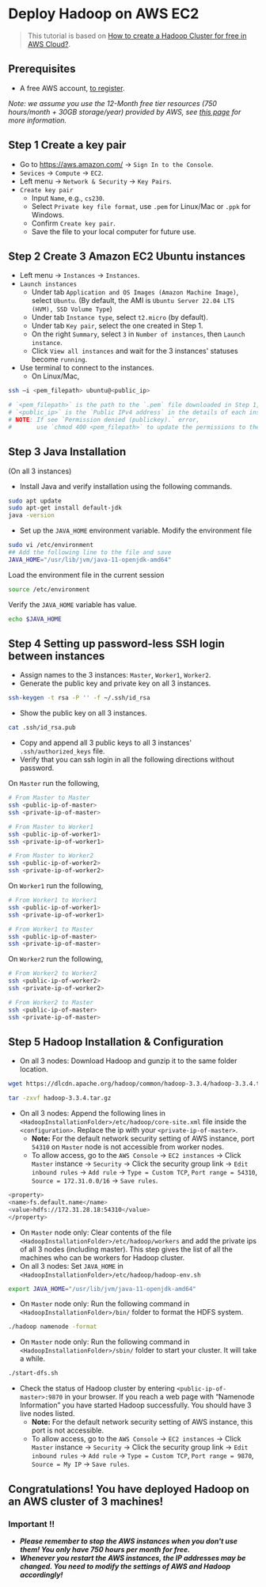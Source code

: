 # Deploy Hadoop on AWS EC2

> This tutorial is based on [How to create a Hadoop Cluster for free in AWS Cloud?](https://medium.com/analytics-vidhya/how-to-create-a-hadoop-cluster-for-free-in-aws-cloud-a95154980b11).

## Prerequisites
 - A free AWS account, [to register](http://aws.amazon.com/free).

*Note: we assume you use the 12-Month free tier resources (750 hours/month + 30GB storage/year) provided by AWS, see [this page](https://aws.amazon.com/free/free-tier/) for more information.*

## Step 1 Create a key pair
 - Go to https://aws.amazon.com/ -> `Sign In to the Console`.
 - `Sevices` -> `Compute` -> `EC2`.
 - Left menu -> `Network & Security` -> `Key Pairs`.
 - `Create key pair`
   - Input `Name`, e.g., `cs230`.
   - Select `Private key file format`, use `.pem` for Linux/Mac or `.ppk` for Windows.
   - Confirm `Create key pair`.
   - Save the file to your local computer for future use.

## Step 2 Create 3 Amazon EC2 Ubuntu instances
 - Left menu -> `Instances` -> `Instances`.
 - `Launch instances`
   - Under tab `Application and OS Images (Amazon Machine Image)`, select `Ubuntu`. (By default, the AMI is `Ubuntu Server 22.04 LTS (HVM), SSD Volume Type`)
   - Under tab `Instance type`, select `t2.micro` (by default).
   - Under tab `Key pair`, select the one created in Step 1.
   - On the right `Summary`, select `3` in `Number of instances`, then `Launch instance`.
   - Click `View all instances` and wait for the 3 instances' statuses become `running`.
 - Use terminal to connect to the instances.
   - On Linux/Mac, 
```bash
ssh –i <pem_filepath> ubuntu@<public_ip>

# `<pem_filepath>` is the path to the `.pem` file downloaded in Step 1, 
# `<public_ip>` is the `Public IPv4 address` in the details of each instance.
# NOTE: If see `Permission denied (publickey).` error, 
#       use `chmod 400 <pem_filepath>` to update the permissions to the `.pem` file.
```

## Step 3 Java Installation
(On all 3 instances)
 - Install Java and verify installation using the following commands.
```bash
sudo apt update
sudo apt-get install default-jdk
java -version
```
 - Set up the `JAVA_HOME` environment variable.
Modify the environment file
```bash
sudo vi /etc/environment
## Add the following line to the file and save
JAVA_HOME="/usr/lib/jvm/java-11-openjdk-amd64"
```
Load the environment file in the current session
```bash
source /etc/environment
```
Verify the `JAVA_HOME` variable has value.
```bash
echo $JAVA_HOME
```

## Step 4 Setting up password-less SSH login between instances
 - Assign names to the 3 instances: `Master`, `Worker1`, `Worker2`.
 - Generate the public key and private key on all 3 instances.
```bash
ssh-keygen -t rsa -P '' -f ~/.ssh/id_rsa
```
 - Show the public key on all 3 instances.
```bash
cat .ssh/id_rsa.pub
```
 - Copy and append all 3 public keys to all 3 instances' `.ssh/authorized_keys` file.
 - Verify that you can ssh login in all the following directions without password.

On `Master` run the following,
```bash
# From Master to Master
ssh <public-ip-of-master>
ssh <private-ip-of-master>

# From Master to Worker1
ssh <public-ip-of-worker1>
ssh <private-ip-of-worker1>

# From Master to Worker2
ssh <public-ip-of-worker2>
ssh <private-ip-of-worker2>
```
On `Worker1` run the following,
```bash
# From Worker1 to Worker1
ssh <public-ip-of-worker1>
ssh <private-ip-of-worker1>

# From Worker1 to Master
ssh <public-ip-of-master>
ssh <private-ip-of-master>
```
On `Worker2` run the following,
```bash
# From Worker2 to Worker2
ssh <public-ip-of-worker2>
ssh <private-ip-of-worker2>

# From Worker2 to Master
ssh <public-ip-of-master>
ssh <private-ip-of-master>
```

## Step 5 Hadoop Installation & Configuration
 - On all 3 nodes: Download Hadoop and gunzip it to the same folder location.
```bash
wget https://dlcdn.apache.org/hadoop/common/hadoop-3.3.4/hadoop-3.3.4.tar.gz

tar -zxvf hadoop-3.3.4.tar.gz 
```
 - On all 3 nodes: Append the following lines in `<HadoopInstallationFolder>/etc/hadoop/core-site.xml` file inside the `<configuration>`. Replace the ip with your `<private-ip-of-master>`.
    - **Note:** For the default network security setting of AWS instance, port `54310` on `Master` node is not accessible from worker nodes. 
    - To allow access, go to the `AWS Console` -> `EC2 instances` -> Click `Master` instance -> `Security` -> Click the security group link -> `Edit inbound rules` -> `Add rule` -> `Type = Custom TCP`, `Port range = 54310`, `Source = 172.31.0.0/16` -> `Save rules`.
```bash
<property>
<name>fs.default.name</name>
<value>hdfs://172.31.28.18:54310</value>
</property>
```
 - On `Master` node only: Clear contents of the file `<HadoopInstallationFolder>/etc/hadoop/workers` and add the private ips of all 3 nodes (including master). This step gives the list of all the machines who can be workers for Hadoop cluster.
 - On all 3 nodes: Set `JAVA_HOME` in `<HadoopInstallationFolder>/etc/hadoop/hadoop-env.sh`
```bash
export JAVA_HOME="/usr/lib/jvm/java-11-openjdk-amd64"
```
 - On `Master` node only: Run the following command in `<HadoopInstallationFolder>/bin/` folder to format the HDFS system.
```bash
./hadoop namenode -format
```
 - On `Master` node only: Run the following command in `<HadoopInstallationFolder>/sbin/` folder to start your cluster. It will take a while.
```bash
./start-dfs.sh
```
 - Check the status of Hadoop cluster by entering `<public-ip-of-master>:9870` in your browser. If you reach a web page with “Namenode Information” you have started Hadoop successfully. You should have 3 live nodes listed.
   - **Note:** For the default network security setting of AWS instance, this port is not accessible. 
   - To allow access, go to the `AWS Console` -> `EC2 instances` -> Click `Master` instance -> `Security` -> Click the security group link -> `Edit inbound rules` -> `Add rule` -> `Type = Custom TCP`, `Port range = 9870`, `Source = My IP` -> `Save rules`.

## Congratulations! You have deployed Hadoop on an AWS cluster of 3 machines!

### Important !!
* ***Please remember to stop the AWS instances when you don't use them! You only have 750 hours per month for free.***
* ***Whenever you restart the AWS instances, the IP addresses may be changed. You need to modify the settings of AWS and Hadoop accordingly!***
